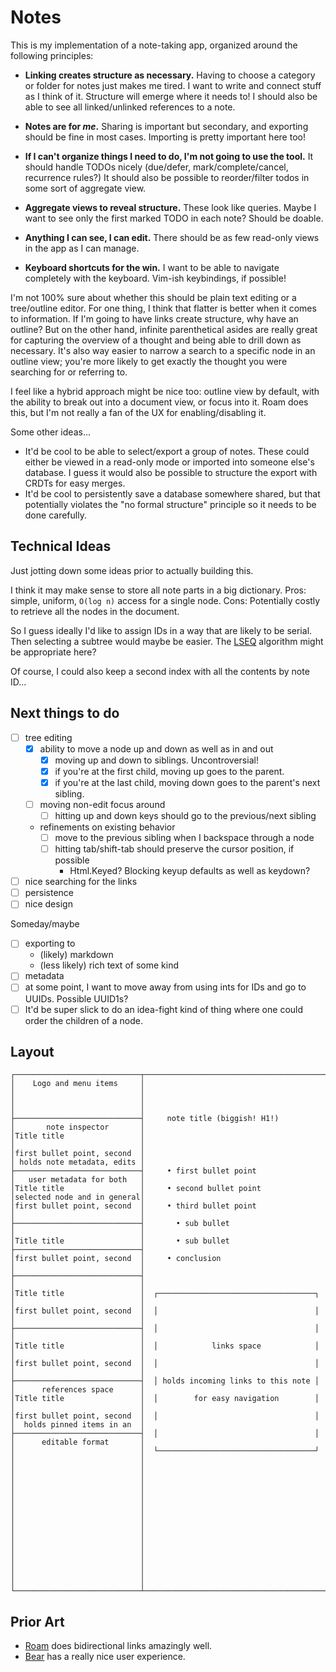 # Notes

This is my implementation of a note-taking app, organized around the following principles:

- **Linking creates structure as necessary.**
  Having to choose a category or folder for notes just makes me tired.
  I want to write and connect stuff as I think of it.
  Structure will emerge where it needs to!
  I should also be able to see all linked/unlinked references to a note.

- **Notes are for _me_.**
  Sharing is important but secondary, and exporting should be fine in most cases.
  Importing is pretty important here too!

- **If I can't organize things I need to do, I'm not going to use the tool.**
  It should handle TODOs nicely (due/defer, mark/complete/cancel, recurrence rules?)
  It should also be possible to reorder/filter todos in some sort of aggregate view.

- **Aggregate views to reveal structure.**
  These look like queries.
  Maybe I want to see only the first marked TODO in each note?
  Should be doable.

- **Anything I can see, I can edit.**
  There should be as few read-only views in the app as I can manage.

- **Keyboard shortcuts for the win.**
  I want to be able to navigate completely with the keyboard.
  Vim-ish keybindings, if possible!

I'm not 100% sure about whether this should be plain text editing or a tree/outline editor.
For one thing, I think that flatter is better when it comes to information.
If I'm going to have links create structure, why have an outline?
But on the other hand, infinite parenthetical asides are really great for capturing the overview of a thought and being able to drill down as necessary.
It's also way easier to narrow a search to a specific node in an outline view; you're more likely to get exactly the thought you were searching for or referring to.

I feel like a hybrid approach might be nice too: outline view by default, with the ability to break out into a document view, or focus into it.
Roam does this, but I'm not really a fan of the UX for enabling/disabling it.

Some other ideas...

- It'd be cool to be able to select/export a group of notes.
  These could either be viewed in a read-only mode or imported into someone else's database.
  I guess it would also be possible to structure the export with CRDTs for easy merges.
- It'd be cool to persistently save a database somewhere shared, but that potentially violates the "no formal structure" principle so it needs to be done carefully.

## Technical Ideas

Just jotting down some ideas prior to actually building this.

I think it may make sense to store all note parts in a big dictionary.
Pros: simple, uniform, `O(log n)` access for a single node.
Cons: Potentially costly to retrieve all the nodes in the document.

So I guess ideally I'd like to assign IDs in a way that are likely to be serial.
Then selecting a subtree would maybe be easier.
The [LSEQ](https://hal.archives-ouvertes.fr/hal-00921633/document) algorithm might be appropriate here?

Of course, I could also keep a second index with all the contents by note ID...

## Next things to do

- [ ] tree editing
   - [x] ability to move a node up and down as well as in and out
       - [x] moving up and down to siblings. Uncontroversial!
       - [x] if you're at the first child, moving up goes to the parent.
       - [x] if you're at the last child, moving down goes to the parent's next sibling.
   - [ ] moving non-edit focus around
       - [ ] hitting up and down keys should go to the previous/next sibling
   - refinements on existing behavior
     - [ ] move to the previous sibling when I backspace through a node
     - [ ] hitting tab/shift-tab should preserve the cursor position, if possible
         - Html.Keyed? Blocking keyup defaults as well as keydown?
- [ ] nice searching for the links
- [ ] persistence
- [ ] nice design

Someday/maybe

- [ ] exporting to
  - (likely) markdown
  - (less likely) rich text of some kind
- [ ] metadata
- [ ] at some point, I want to move away from using ints for IDs and go to UUIDs. Possible UUID1s?
- [ ] It'd be super slick to do an idea-fight kind of thing where one could order the children of a node.

## Layout


```
┌────────────────────────────┬─────────────────────────────────────────┬────────────────────────────┐
│    Logo and menu items     │                                         │                            │
│                            │                                         │                            │
├────────────────────────────┤     note title (biggish! H1!)           │       note inspector       │
│Title title                 │                                         │                            │
│first bullet point, second  │                                         │ holds note metadata, edits │
├────────────────────────────┤     • first bullet point                │   user metadata for both   │
│Title title                 │     • second bullet point               │selected node and in general│
│first bullet point, second  │     • third bullet point                │                            │
├────────────────────────────┤       • sub bullet                      │                            │
│Title title                 │       • sub bullet                      ├────────────────────────────┤
│first bullet point, second  │     • conclusion                        │                            │
├────────────────────────────┤                                         │                            │
│Title title                 │  ┌───────────────────────────────────┐  │                            │
│first bullet point, second  │  │                                   │  │                            │
├────────────────────────────┤  │                                   │  │                            │
│Title title                 │  │            links space            │  │                            │
│first bullet point, second  │  │                                   │  │                            │
├────────────────────────────┤  │ holds incoming links to this note │  │      references space      │
│Title title                 │  │        for easy navigation        │  │                            │
│first bullet point, second  │  │                                   │  │  holds pinned items in an  │
├────────────────────────────┤  │                                   │  │      editable format       │
│                            │  └───────────────────────────────────┘  │                            │
│                            │                                         │                            │
│                            │                                         │                            │
│                            │                                         │                            │
│                            │                                         │                            │
│                            │                                         │                            │
│                            │                                         │                            │
│                            │                                         │                            │
└────────────────────────────┴─────────────────────────────────────────┴────────────────────────────┘
```

## Prior Art

- [Roam](https://roamresearch.com) does bidirectional links amazingly well.
- [Bear](https://bear.app) has a really nice user experience.

